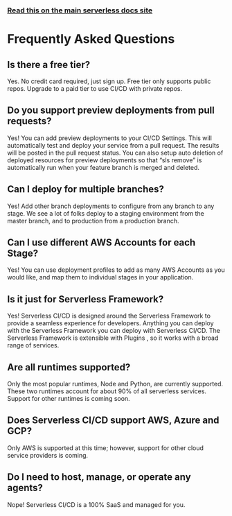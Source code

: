 <!--
title: Serverless Dashboard - CI/CD FAQ
description: Frequently asked questions about Serverless CI/CD.
short_title: Serverless Dashboard - FAQs
keywords:
  [
    'Serverless Framework',
    'CI/CD',
    'FAQ',
    'Serverless Deployment',
    'AWS',
    'Azure',
    'GCP',
  ]
-->

<!-- DOCS-SITE-LINK:START automatically generated  -->

### [Read this on the main serverless docs site](https://serverless.com/framework/docs/guides/cicd/faq/)

<!-- DOCS-SITE-LINK:END -->

# Frequently Asked Questions

## Is there a free tier?

Yes. No credit card required, just sign up. Free tier only supports public
repos. Upgrade to a paid tier to use CI/CD with private repos.

## Do you support preview deployments from pull requests?

Yes! You can add preview deployments to your CI/CD Settings. This will
automatically test and deploy your service from a pull request. The results will
be posted in the pull request status. You can also setup auto deletion of
deployed resources for preview deployments so that “sls remove” is automatically
run when your feature branch is merged and deleted.

## Can I deploy for multiple branches?

Yes! Add other branch deployments to configure from any branch to any stage. We
see a lot of folks deploy to a staging environment from the master branch, and
to production from a production branch.

## Can I use different AWS Accounts for each Stage?

Yes! You can use deployment profiles to add as many AWS Accounts as you would
like, and map them to individual stages in your application.

## Is it just for Serverless Framework?

Yes! Serverless CI/CD is designed around the Serverless Framework to provide a
seamless experience for developers. Anything you can deploy with the Serverless
Framework you can deploy with Serverless CI/CD. The Serverless Framework is
extensible with Plugins , so it works with a broad range of services.

## Are all runtimes supported?

Only the most popular runtimes, Node and Python, are currently supported. These
two runtimes account for about 90% of all serverless services. Support for other
runtimes is coming soon.

## Does Serverless CI/CD support AWS, Azure and GCP?

Only AWS is supported at this time; however, support for other cloud service
providers is coming.

## Do I need to host, manage, or operate any agents?

Nope! Serverless CI/CD is a 100% SaaS and managed for you.
